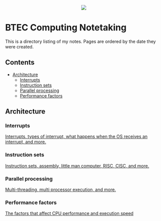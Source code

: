 <p align="center">
  <img src="../../../common-assets/blob/main/images/bhasvic/bhasvic-rect-hills-text-small.png?raw=true">
</p>

<!-- omit in toc -->
# BTEC Computing Notetaking

This is a directory listing of my notes. Pages are ordered by the date they were created.

<!-- omit in toc -->
## Contents

- [Architecture](#architecture)
  - [Interrupts](#interrupts)
  - [Instruction sets](#instruction-sets)
  - [Parallel processing](#parallel-processing)
  - [Performance factors](#performance-factors)

## Architecture

### Interrupts

[Interrupts, types of interrupt, what happens when the OS receives an interrupt, and more.](Interrupts.md)

### Instruction sets

[Instruction sets, assembly, little man computer, RISC, CISC, and more.](Instruction%20sets.md)

### Parallel processing

[Multi-threading, multi processor execution, and more.](Parallel%20processing.md)

### Performance factors

[The factors that affect CPU performance and execution speed](Performance%20factors.md)
